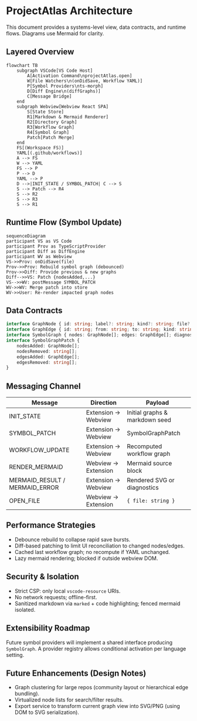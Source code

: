 # ProjectAtlas Architecture

This document provides a systems-level view, data contracts, and runtime flows. Diagrams use Mermaid for clarity.

## Layered Overview

```mermaid
flowchart TB
	subgraph VSCode[VS Code Host]
		A[Activation Command\nprojectAtlas.open]
		W[File Watchers\n(onDidSave, Workflow YAML)]
		P[Symbol Providers\nts-morph]
		D[Diff Engine\n(diffGraphs)]
		C[Message Bridge]
	end
	subgraph Webview[Webview React SPA]
		S[State Store]
		R1[Markdown & Mermaid Renderer]
		R2[Directory Graph]
		R3[Workflow Graph]
		R4[Symbol Graph]
		Patch[Patch Merge]
	end
	FS[(Workspace FS)]
	YAML[(.github/workflows)]
	A --> FS
	W --> YAML
	FS --> P
	P --> D
	YAML --> P
	D -->|INIT_STATE / SYMBOL_PATCH| C --> S
	S --> Patch --> R4
	S --> R2
	S --> R3
	S --> R1
```

## Runtime Flow (Symbol Update)
```mermaid
sequenceDiagram
participant VS as VS Code
participant Prov as TypeScriptProvider
participant Diff as DiffEngine
participant WV as Webview
VS->>Prov: onDidSave(file)
Prov->>Prov: Rebuild symbol graph (debounced)
Prov->>Diff: Provide previous & new graphs
Diff-->>VS: Patch {nodesAdded,...}
VS-->>WV: postMessage SYMBOL_PATCH
WV->>WV: Merge patch into store
WV->>User: Re-render impacted graph nodes
```

## Data Contracts
```ts
interface GraphNode { id: string; label?: string; kind?: string; file?: string }
interface GraphEdge { id: string; from: string; to: string; kind: string }
interface SymbolGraph { nodes: GraphNode[]; edges: GraphEdge[]; diagnostics?: string[] }
interface SymbolGraphPatch {
	nodesAdded: GraphNode[];
	nodesRemoved: string[];
	edgesAdded: GraphEdge[];
	edgesRemoved: string[];
}
```

## Messaging Channel
| Message | Direction | Payload |
|---------|-----------|---------|
| INIT_STATE | Extension -> Webview | Initial graphs & markdown seed |
| SYMBOL_PATCH | Extension -> Webview | SymbolGraphPatch |
| WORKFLOW_UPDATE | Extension -> Webview | Recomputed workflow graph |
| RENDER_MERMAID | Webview -> Extension | Mermaid source block |
| MERMAID_RESULT / MERMAID_ERROR | Extension -> Webview | Rendered SVG or diagnostics |
| OPEN_FILE | Webview -> Extension | `{ file: string }` |

## Performance Strategies
* Debounce rebuild to collapse rapid save bursts.
* Diff-based patching to limit UI reconciliation to changed nodes/edges.
* Cached last workflow graph; no recompute if YAML unchanged.
* Lazy mermaid rendering; blocked if outside webview DOM.

## Security & Isolation
* Strict CSP: only local `vscode-resource` URIs.
* No network requests; offline-first.
* Sanitized markdown via `marked` + code highlighting; fenced mermaid isolated.

## Extensibility Roadmap
Future symbol providers will implement a shared interface producing `SymbolGraph`. A provider registry allows conditional activation per language setting.

## Future Enhancements (Design Notes)
* Graph clustering for large repos (community layout or hierarchical edge bundling).
* Virtualized node lists for search/filter results.
* Export service to transform current graph view into SVG/PNG (using DOM to SVG serialization).

